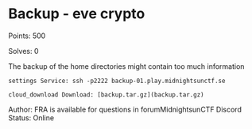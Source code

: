 
# Backup - eve crypto

Points: 500

Solves: 0

The backup of the home directories might contain too much information

    settings Service: ssh -p2222 backup-01.play.midnightsunctf.se 

    cloud_download Download: [backup.tar.gz](backup.tar.gz)

Author: FRA is available for questions in forumMidnightsunCTF Discord
Status: Online 


